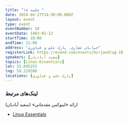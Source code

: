 ```yaml
---
title: "جلسه ۱۸ "
date: 2024-04-27T14:30:00.000Z
layout: event
type: event
eventNumber: 18
eventDate: 1403-02-12
startTime: 18:00
endTime: 21:00
address: "خیابان غفاری، پارک علم و فناوری"
registerLink: https://evand.com/events/birjandlug-18
speakers: [سعید آبادیان]
topics: [Linux-Essentials]
lat: 32.845253
lng: 59.229300
locations: [پارک علم و فناوری]
---
```


### لینک‌های مرتبط

ارائه «لینوکس مقدماتی» (سعید آبادیان)

- [Linux Essentials](https://learning.lpi.org/pdfstore/LPI-Learning-Material-010-160-de.pdf)
